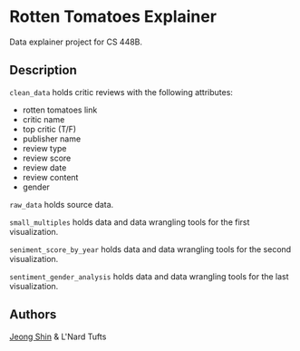 # Rotten Tomatoes Explainer

Data explainer project for CS 448B.

## Description

`clean_data` holds critic reviews with the following attributes: 
- rotten tomatoes link
- critic name
- top critic (T/F)
- publisher name
- review type
- review score
- review date
- review content
- gender

`raw_data` holds source data. 

`small_multiples` holds data and data wrangling tools for the first visualization.

`seniment_score_by_year` holds data and data wrangling tools for the second visualization.

`sentiment_gender_analysis` holds data and data wrangling tools for the last visualization. 

## Authors

[Jeong Shin](https://github.com/jshinnn) & L'Nard Tufts
